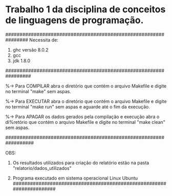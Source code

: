 # Trabalho 1 da disciplina de conceitos de linguagens de programação.

################################################################
Necessita de:
1) ghc versão 8.0.2
2) gcc
3) jdk 1.8.0

#################################################################

%-> Para COMPILAR abra o diretório que contém o arquivo Makefile e 
digite no terminal "make" sem aspas.


%-> Para EXECUTAR abra o diretório que contém o arquivo Makefile e 
digite no terminal "make run" sem aspas e aguarde até o fim da execução.


%-> Para APAGAR os dados gerados pela compilação e execução abra o di%retório 
que contém o arquivo Makefile e digite no terminal "make clean" sem aspas.

##################################################################

OBS:

1) Os resultados utilizados para criação do relatório estão na pasta
"relatorio/dados_utilizados"

2) Programa executado em sistema operacional Linux Ubuntu
#####################################################################
